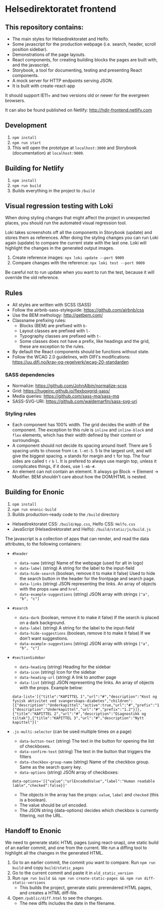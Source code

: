 # Helsedirektoratet frontend

## This repository contains:

- The main styles for Helsedirektoratet and Helfo.
- Some javascript for the production webpage (i.e. search, header, scroll position sidebar).
- Demonstrations of the page layouts.
- React components, for creating building blocks the pages are built with, and the javascript.
- Storybook, a tool for documenting, testing and presenting React components.
- A mock server for HTTP endpoints serving JSON.
- It is built with create-react-app

It should support IE11+ and two versions old or newer for the evergreen browsers.

It can also be found published on Netlify: http://hdir-frontend.netlify.com

## Development

1. `npm install`
2. `npm run start`
3. This will open the prototype at `localhost:3000` and Storybook (documentation) at `localhost:9009`.

## Building for Netlify

1. `npm install`
2. `npm run build`
3. Builds everything in the project to `/build`

## Visual regression testing with Loki

When doing styling changes that might affect the project in unexpected places, you should run the automated visual regression tool.

Loki takes screenshots off all the components in Storybook (update) and stores them as references. After doing the styling changes you can run Loki again (update) to compare the current state with the last one. Loki will highlight the changes in the generated output images.

1. Create reference images: `npx loki update --port 9009`
2. Compare changes with the reference: `npx loki test --port 9009`

Be careful not to run update when you want to run the test, because it will override the old reference.

## Rules

- All styles are written with SCSS (SASS)
- Follow the airbnb-sass-styleguide: https://github.com/airbnb/css
- Use the BEM methology: http://getbem.com/
- Classname prefixing rules:
  - Blocks (BEM) are prefixed with `b-`
  - Layout classes are prefixed with `l-`
  - Typography classes are prefixed with `t-`
  - Some classes does not have a prefix, like headings and the grid, these are exception to the rules.
- By default the React components should be functions without state.
- Follow the WCAG 2.0 guidelines, with DIFI's modifications: https://uu.difi.no/krav-og-regelverk/wcag-20-standarden

### SASS dependencies

- Normalize: https://github.com/JohnAlbin/normalize-scss
- Grid: https://hugeinc.github.io/flexboxgrid-sass/
- Media queries: https://github.com/sass-mq/sass-mq
- SASS-SVG-URI: https://github.com/waldemarfm/sass-svg-uri

### Styling rules

- Each component has 100% width. The grid decides the width of the component. The exception to this rule is `inline` and `inline-block` and `flex` elements, which has their width defined by their content or surroundings.
- A component should not decide its spacing around itself. There are 5 spacing units to choose from i.e. `l-mt-5`. 5 Is the largest unit, and will give the biggest spacing. `m` stands for margin and `t` for top. The four sides are called `t` `r` `b` `l`. It is prefered to always use margin top, unless it complicates things, if it does, use `l-mb-#`.
- An element can not contain an element. It always go Block -> Element -> Modifier. BEM shouldn't care about how the DOM/HTML is nested.

## Building for Enonic

1. `npm install`
2. `npm run enonic-build`
3. Builds production-ready code to the `/build` directory

- Helsedirektoratet CSS: `/build/App.css`, Helfo CSS: `Helfo.css`
- JavaScript (Helsedirektoratet and Helfo): `/build/static/js/build.js`

The javascript is a collection of apps that can render, and read the data attributes, to the following containers:

- `#header`
  - `data-name` (string) Name of the webpage (used for alt in logo)
  - `data-label` (string) A string for the label to the input-field
  - `data-hide-search` (boolean, remove it to make it false) Used to hide the search button in the header for the frontpage and search page.
  - `data-links` (string) JSON representing the links. An array of objects with the props `name` and `href`.
  - `data-example-suggestions` (string) JSON array with strings `["a", "b", "c"]`
- `#search`
  - `data-dark` (boolean, remove it to make it false) If the search is placed on a dark background.
  - `data-label` (string) A string for the label to the input-field
  - `data-hide-suggestions` (boolean, remove it to make it false) If we don't want suggestions.
  - `data-example-suggestions` (string) JSON array with strings `["a", "b", "c"]`
- `#sectionSidebar`

  - `data-heading` (string) Heading for the sidebar
  - `data-icon` (string) Icon for the sidebar
  - `data-heading-url` (string) A link to another page
  - `data-list` (string) JSON representing the links. An array of objects with the props. Example below:

  ```
  data-list='[{"title":"KAPITTEL 1","url":"#","description":"Kost og fysisk aktivitet ved svangerskaps-diabetes","children":[{"description":"Underkapittel","active":true,"url":"#","prefix":"1.1"},{"description":"Underkapittel","url":"#","prefix":"1.2"}]},{"title":"KAPITTEL 2","url":"#","description":"Diagnostikk og tiltak"},{"title":"KAPITTEL 3","url":"#","description":"Nytt kapittel"}]'
  ```

- `.js-multi-selector` (can be used multiple times on a page)

  - `data-button-text` (string) The text in the button for opening the list of checkboxes.
  - `data-confirm-text` (string) The text in the button that triggers the filters
  - `data-checkbox-group-name` (string) Name of the checkbox group. Same as the search query key.
  - `data-options` (string) JSON array of checkboxes:

  ```
  data-options='[{"value":"urlEncodedValue","label":"Human readable lable","checked":false}]'
  ```

  - The objects in the array has the props: `value`, `label` and `checked` (this is a boolean).
  - The value should be url encoded.
  - The JSON string (data-options) decides which checkbox is currently filtering, not the URL.

## Handoff to Enonic

We need to generate static HTML pages (using react-snap), one static build of an earlier commit, and one from the current. We run a diffing tool to highlight all the changes in the generated HTML.

1. Go to an earlier commit, the commit you want to compare. Run `npm run build` and copy `build/static_pages`
2. Go to the current commit and paste it in `old_static_version`
3. Run `npm run build && npm run create-static-pages && npm run diff-static-versions`
   - This builds the project, generate static prerendered HTML pages, and creates a HTML diff-file.
4. Open `/public/diff.html` to see the changes.
   - The new diffs includes the date in the filename.
